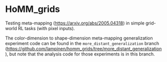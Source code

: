 # HoMM_grids

Testing meta-mapping (<https://arxiv.org/abs/2005.04318>) in simple grid-world RL tasks (with pixel inputs).

The color-dimension to shape-dimension meta-mapping generalization experiment code can be found in the `more_distant_generalization` branch (<https://github.com/lampinen/homm_grids/tree/more_distant_generalization>), but note that the analysis code for those experiments is in this branch.
